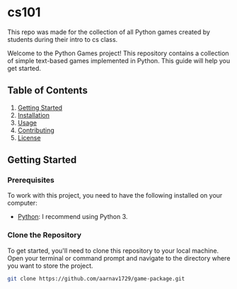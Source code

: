 # cs101
This repo was made for the collection of all Python games created by students during their intro to cs class.

Welcome to the Python Games project! This repository contains a collection of simple text-based games implemented in Python. This guide will help you get started.

## Table of Contents
1. [Getting Started](#getting-started)
2. [Installation](#installation)
3. [Usage](#usage)
4. [Contributing](#contributing)
5. [License](#license)

## Getting Started

### Prerequisites

To work with this project, you need to have the following installed on your computer:

- [Python](https://www.python.org/downloads/): I recommend using Python 3.

### Clone the Repository

To get started, you'll need to clone this repository to your local machine. Open your terminal or command prompt and navigate to the directory where you want to store the project.

```bash
git clone https://github.com/aarnav1729/game-package.git
